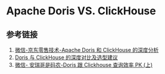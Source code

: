 # Apache Doris VS. ClickHouse




## 参考链接

1. [微信-京东零售技术-Apache Doris 和 ClickHouse 的深度分析](https://mp.weixin.qq.com/s/fyVSRB3wxmsZUx4kY1eQRQ)
2. [Doris 与 ClickHouse 的深度对比及选型建议](https://dbaplus.cn/news-73-4152-1.html)
3. [微信- 安瑞哥是码农-Doris 跟 Clickhouse 查询效率 PK (上)](https://mp.weixin.qq.com/s/Kw_sX9Wy0j6ZqNG2fNjL-w)